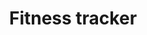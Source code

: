 ---
layout: research/gemini-fitness-tracker/layout
title: Fitness tracker
permalink: /research/gemini-fitness-tracker
description: Fitness tracker vibe coded using gemini 2.5 Pro. This is simple natural language based tracking of weight, food logging, water logging and exercise tracking. All data is stored in local storage. Will require your API key to work.
---